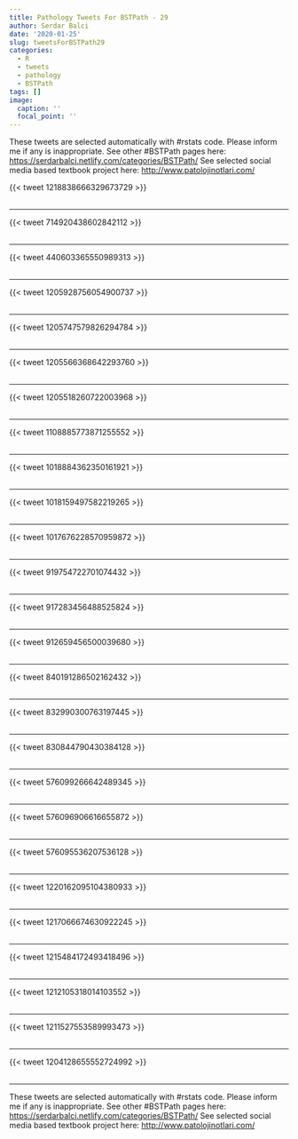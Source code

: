 ```yaml
---
title: Pathology Tweets For BSTPath - 29
author: Serdar Balci
date: '2020-01-25'
slug: tweetsForBSTPath29
categories:
  - R
  - tweets
  - pathology
  - BSTPath
tags: []
image:
  caption: ''
  focal_point: ''
---
```



These tweets are selected automatically with #rstats code. Please inform me if any is inappropriate.
See other #BSTPath pages here: https://serdarbalci.netlify.com/categories/BSTPath/ 
See selected social media based textbook project here: http://www.patolojinotlari.com/

{{< tweet 1218838666329673729 >}}
<br>
<br>
<hr>
{{< tweet 714920438602842112 >}}
<br>
<br>
<hr>
{{< tweet 440603365550989313 >}}
<br>
<br>
<hr>
{{< tweet 1205928756054900737 >}}
<br>
<br>
<hr>
{{< tweet 1205747579826294784 >}}
<br>
<br>
<hr>
{{< tweet 1205566368642293760 >}}
<br>
<br>
<hr>
{{< tweet 1205518260722003968 >}}
<br>
<br>
<hr>
{{< tweet 1108885773871255552 >}}
<br>
<br>
<hr>
{{< tweet 1018884362350161921 >}}
<br>
<br>
<hr>
{{< tweet 1018159497582219265 >}}
<br>
<br>
<hr>
{{< tweet 1017676228570959872 >}}
<br>
<br>
<hr>
{{< tweet 919754722701074432 >}}
<br>
<br>
<hr>
{{< tweet 917283456488525824 >}}
<br>
<br>
<hr>
{{< tweet 912659456500039680 >}}
<br>
<br>
<hr>
{{< tweet 840191286502162432 >}}
<br>
<br>
<hr>
{{< tweet 832990300763197445 >}}
<br>
<br>
<hr>
{{< tweet 830844790430384128 >}}
<br>
<br>
<hr>
{{< tweet 576099266642489345 >}}
<br>
<br>
<hr>
{{< tweet 576096906616655872 >}}
<br>
<br>
<hr>
{{< tweet 576095536207536128 >}}
<br>
<br>
<hr>
{{< tweet 1220162095104380933 >}}
<br>
<br>
<hr>
{{< tweet 1217066674630922245 >}}
<br>
<br>
<hr>
{{< tweet 1215484172493418496 >}}
<br>
<br>
<hr>
{{< tweet 1212105318014103552 >}}
<br>
<br>
<hr>
{{< tweet 1211527553589993473 >}}
<br>
<br>
<hr>
{{< tweet 1204128655552724992 >}}
<br>
<br>
<hr>


These tweets are selected automatically with #rstats code. Please inform me if any is inappropriate.
See other #BSTPath pages here: https://serdarbalci.netlify.com/categories/BSTPath/ 
See selected social media based textbook project here: http://www.patolojinotlari.com/
